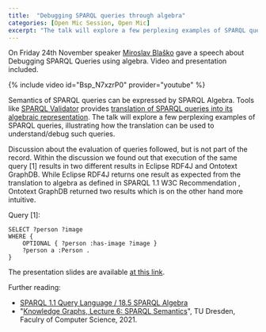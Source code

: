 ```yaml
---
title:  "Debugging SPARQL queries through algebra"
categories: [Open Mic Session, Open Mic]
excerpt: "The talk will explore a few perplexing examples of SPARQL queries, illustrating how the translation can be used to understand/debug such queries."
---
```


On Friday 24th November speaker [Miroslav Blaško](https://kbss.felk.cvut.cz/web/team#miroslav-blaško) gave a speech about Debugging SPARQL Queries using algebra. Video and presentation included.

{% include video id="Bsp_N7xzrP0" provider="youtube" %}

Semantics of SPARQL queries can be expressed by SPARQL Algebra. Tools like [SPARQL Validator](http://sparql.org/query-validator.html) provides [translation of SPARQL queries into its algebraic representation](https://www.w3.org/TR/2013/REC-sparql11-query-20130321/#sparqlQuery).
The talk will explore a few perplexing examples of SPARQL queries, illustrating how the translation can be used to understand/debug such queries.

Discussion about the evaluation of queries followed, but is not part of the record.  Within the discussion we found out that execution of the same query [1] results in two different results in Eclipse RDF4J and Ontotext GraphDB.  While Eclipse RDF4J returns one result as expected from the translation to algebra as defined in SPARQL 1.1 W3C Recommendation , Ontotext GraphDB returned two results which is on the other hand more intuitive.

Query [1]:

    SELECT ?person ?image
    WHERE {
        OPTIONAL { ?person :has-image ?image }   
        ?person a :Person .
    }


The presentation slides are available [at this link](https://drive.google.com/file/d/12X3Hg2CFn67ogZGKuyUgbkNXENPn_LS5/view?usp=drive_link).

Further reading:
* [SPARQL 1.1 Query Language / 18.5 SPARQL Algebra](https://www.w3.org/TR/sparql11-query/#sparqlAlgebra)
* "[Knowledge Graphs, Lecture 6: SPARQL Semantics](https://iccl.inf.tu-dresden.de/w/images/c/c9/KG2021-Lecture-06-overlay.pdf)", TU Dresden, Faculry of Computer Science, 2021.
